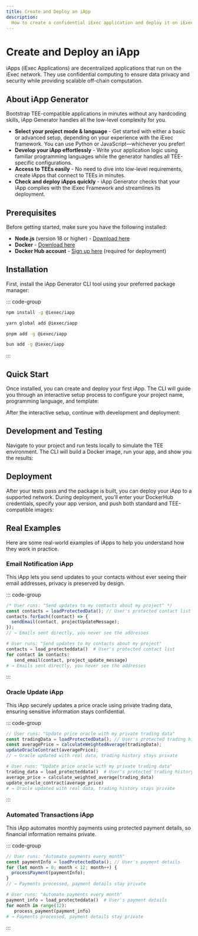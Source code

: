 ```yaml
---
title: Create and Deploy an iApp
description:
  How to create a confidential iExec application and deploy it on iExec protocol
---
```


# Create and Deploy an iApp

iApps (iExec Applications) are decentralized applications that run on the iExec
network. They use confidential computing to ensure data privacy and security
while providing scalable off-chain computation.

## About iApp Generator

Bootstrap TEE-compatible applications in minutes without any hardcoding skills,
iApp Generator handles all the low-level complexity for you.

- **Select your project mode & language** - Get started with either a basic or
  advanced setup, depending on your experience with the iExec framework. You can
  use Python or JavaScript—whichever you prefer!
- **Develop your iApp effortlessly** - Write your application logic using
  familiar programming languages while the generator handles all TEE-specific
  configurations.
- **Access to TEEs easily** - No need to dive into low-level requirements,
  create iApps that connect to TEEs in minutes.
- **Check and deploy iApps quickly** - iApp Generator checks that your iApp
  complies with the iExec Framework and streamlines its deployment.

## Prerequisites

Before getting started, make sure you have the following installed:

- **Node.js** (version 18 or higher) - [Download here](https://nodejs.org/)
- **Docker** - [Download here](https://www.docker.com/get-started)
- **Docker Hub account** - [Sign up here](https://hub.docker.com/) (required for
  deployment)

## Installation

First, install the iApp Generator CLI tool using your preferred package manager:

::: code-group

```sh [npm]
npm install -g @iexec/iapp
```

```sh [yarn]
yarn global add @iexec/iapp
```

```sh [pnpm]
pnpm add -g @iexec/iapp
```

```sh [bun]
bun add -g @iexec/iapp
```

:::

## Quick Start

Once installed, you can create and deploy your first iApp. The CLI will guide
you through an interactive setup process to configure your project name,
programming language, and template:

<CLIDemo
  initialCommand="iapp init"
  asciiText="iApp"
  :steps="[
    {
      showAt: 2,
      completeAt: 4,
      question: 'What is your project name? (A folder with this name will be created)',
      answer: 'hello-world',
      showTyping: true,
      isComplete: false
    },
    {
      showAt: 4,
      completeAt: 6,
      question: 'Which language do you want to use?',
      answer: 'JavaScript',
      options: [
        { label: 'JavaScript', selected: true },
        { label: 'Python', selected: false }
      ],
      highlighted: false,
      isComplete: false
    },
    {
      showAt: 6,
      completeAt: 8,
      question: 'What kind of project do you want to init?',
      answer: 'Hello World',
      options: [
        { label: 'Hello World - iapp quick start', selected: true },
        { label: 'advanced', selected: false }
      ],
      highlighted: false,
      isComplete: false
    }
  ]"
  :completionStep="8"
  :completionMessage="'Generating your iApp...'"
  :completionItems="[
    '📁 Created hello-world/',
    '📄 Added package.json',
    '🐳 Added Dockerfile',
    '⚙️ Added iExec configuration'
  ]"
  :successMessage="'Your iApp is ready!'"
/>

After the interactive setup, continue with development and deployment:

## Development and Testing

Navigate to your project and run tests locally to simulate the TEE environment.
The CLI will build a Docker image, run your app, and show you the results:

<CLIDemo
  initialCommand="iapp test"
  :steps="[
    {
      showAt: 2,
      question: 'No app secret is configured (from iapp.config.json)',
      answer: '',
      showTyping: false,
      isComplete: true
    },
    {
      showAt: 3,
      question: 'App docker image built (sha256:9cc0de820aaaf8f86700a3ec4082fe69b9e9a48a117ebb0ade0d82d0879cbe41)',
      answer: '',
      showTyping: false,
      isComplete: true
    },
    {
      showAt: 4,
      question: 'App docker image ran and exited successfully.',
      answer: '',
      showTyping: false,
      isComplete: true
    },
    {
      showAt: 5,
      completeAt: 6,
      question: 'Would you like to see the app logs? (12 lines)',
      answer: 'no',
      options: [
        { label: 'yes', selected: false },
        { label: 'no', selected: true }
      ],
      highlighted: false,
      showTyping: false,
      isComplete: false
    },
    {
      showAt: 7,
      question: 'Checked app output',
      answer: '',
      showTyping: false,
      isComplete: true
    },
    {
      showAt: 8,
      completeAt: 10,
      question: 'Would you like to see the result? (View ./output/)',
      answer: 'yes',
      options: [
        { label: 'yes', selected: true },
        { label: 'no', selected: false }
      ],
      highlighted: false,
      showTyping: false,
      isComplete: false
    }
  ]"
  :completionStep="11"
  :completionMessage="'📁 output directory content:'"
  :completionItems="[
    '└ computed.json',
    '└ result.txt'
  ]"
  :successMessage="'hello world'"
  :autoRestart="true"
/>

## Deployment

After your tests pass and the package is built, you can deploy your iApp to a
supported network. During deployment, you'll enter your DockerHub credentials,
specify your app version, and push both standard and TEE-compatible images:

<CLIDemo
  initialCommand="iapp deploy"
  asciiText="Deploy"
  :steps="[
    {
      showAt: 2,
      question: 'Using chain bellecour',
      answer: '',
      showTyping: false,
      isComplete: true
    },
    {
      showAt: 3,
      question: 'Using saved walletPrivateKey (from iapp.config.json)',
      answer: '',
      showTyping: false,
      isComplete: true
    },
    {
      showAt: 4,
      completeAt: 6,
      question: 'What is your username on DockerHub? (It will be used to properly tag the Docker image)',
      answer: 'bob',
      showTyping: true,
      isComplete: false
    },
    {
      showAt: 6,
      completeAt: 8,
      question: 'What is your DockerHub access token?',
      answer: '**********************',
      showTyping: true,
      isComplete: false
    },
    {
      showAt: 8,
      completeAt: 10,
      question: 'What is the version of your iApp?',
      answer: '0.0.1',
      showTyping: true,
      isComplete: false
    },
    {
      showAt: 10,
      question: 'Docker image built (sha256:a53fc4c480f482c384a13266ea2cb6cc5572733c866c44a5f604f4bfab3a744a) and tagged bob/hello-world:0.0.1',
      answer: '',
      showTyping: false,
      isComplete: true
    },
    {
      showAt: 11,
      question: 'Pushed image bob/hello-world:0.0.1 on dockerhub',
      answer: '',
      showTyping: false,
      isComplete: true
    },
    {
      showAt: 12,
      question: 'Pushed TEE image bob/hello-world:0.0.1-tee-scone-5.9.1-v16-debug-ce3a01d9c5d7 on dockerhub',
      answer: '',
      showTyping: false,
      isComplete: true
    },
    {
      showAt: 13,
      question: 'TEE app deployed',
      answer: '',
      showTyping: false,
      isComplete: true
    }
  ]"
  :completionStep="14"
  :completionMessage="'Deployment of your iApp completed successfully:'"
  :completionItems="[
    '└ Docker image: bob/hello-world:0.0.1-tee-scone-5.9.1-v16-debug-ce3a01d9c5d7',
    '└ iApp address: 0x1f80DCebc2EAAff0Db7156413C43B7e88D189923'
  ]"
  :successMessage="'Run iapp run 0x1f80DCebc2EAAff0Db7156413C43B7e88D189923 to execute your iApp on an iExec TEE worker'"
  :autoRestart="true"
/>

## Real Examples

Here are some real-world examples of iApps to help you understand how they work
in practice.

### Email Notification iApp

This iApp lets you send updates to your contacts without ever seeing their email
addresses, privacy is preserved by design.

::: code-group

```js [Node.js]
/* User runs: "Send updates to my contacts about my project" */
const contacts = loadProtectedData(); // User's protected contact list
contacts.forEach((contact) => {
  sendEmail(contact, projectUpdateMessage);
});
// → Emails sent directly, you never see the addresses
```

```python [Python]
# User runs: "Send updates to my contacts about my project"
contacts = load_protecteddata()  # User's protected contact list
for contact in contacts:
   send_email(contact, project_update_message)
# → Emails sent directly, you never see the addresses
```

:::

### Oracle Update iApp

This iApp securely updates a price oracle using private trading data, ensuring
sensitive information stays confidential.

::: code-group

```js [Node.js]
// User runs: "Update price oracle with my private trading data"
const tradingData = loadProtectedData(); // User's protected trading history
const averagePrice = calculateWeightedAverage(tradingData);
updateOracleContract(averagePrice);
// → Oracle updated with real data, trading history stays private
```

```python [Python]
# User runs: "Update price oracle with my private trading data"
trading_data = load_protecteddata()  # User's protected trading history
average_price = calculate_weighted_average(trading_data)
update_oracle_contract(average_price)
# → Oracle updated with real data, trading history stays private
```

:::

### Automated Transactions iApp

This iApp automates monthly payments using protected payment details, so
financial information remains private.

::: code-group

```js [Node.js]
// User runs: "Automate payments every month"
const paymentInfo = loadProtectedData(); // User's payment details
for (let month = 0; month < 12; month++) {
  processPayment(paymentInfo);
}
// → Payments processed, payment details stay private
```

```python [Python]
# User runs: "Automate payments every month"
payment_info = load_protecteddata()  # User's payment details
for month in range(12):
   process_payment(payment_info)
# → Payments processed, payment details stay private
```

:::

<script setup>
import CLIDemo from '../../components/CLIDemo.vue';
</script>
